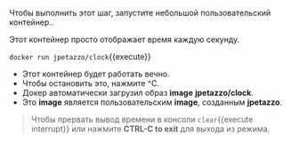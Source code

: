 Чтобы выполнить этот шаг, запустите небольшой пользовательский контейнер..

Этот контейнер просто отображает время каждую секунду.

`docker run jpetazzo/clock`{{execute}}

- Этот контейнер будет работать вечно.
- Чтобы остановить это, нажмите ^C.
- Докер автоматически загрузил образ **image** **jpetazzo/clock**.
- Это **image** является пользовательским **image**, созданным **jpetazzo**. 

> Чтобы прервать вывод времени в консоли ```clear```{{execute interrupt}} или нажмите **CTRL-C to exit** для выхода из режима.
